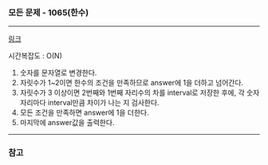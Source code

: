 ### 모든 문제 - 1065(한수)
___

[링크](https://www.acmicpc.net/problem/1065)

시간복잡도 : O(N)

1. 숫자를 문자열로 변경한다.
2. 자릿수가 1~2이면 한수의 조건을 만족하므로 answer에 1을 더하고 넘어간다.
3. 자릿수가 3 이상이면 2번째와 1번째 자리수의 차를 interval로 저장한 후에, 각 숫자 자리마다 interval만큼 차이가 나는 지 검사한다.
4. 모든 조건을 만족하면 answer에 1을 더한다.
5. 마지막에 answer값을 출력한다.
___
### 참고
